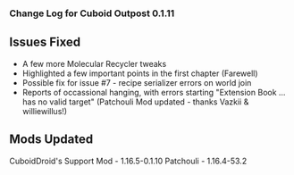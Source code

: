 ### Change Log for Cuboid Outpost 0.1.11

## Issues Fixed

- A few more Molecular Recycler tweaks
- Highlighted a few important points in the first chapter (Farewell)
- Possible fix for issue #7 - recipe serializer errors on world join
- Reports of occassional hanging, with errors starting "Extension Book ... has no valid target" (Patchouli Mod updated - thanks Vazkii & williewillus!)

## Mods Updated

CuboidDroid's Support Mod - 1.16.5-0.1.10
Patchouli - 1.16.4-53.2

